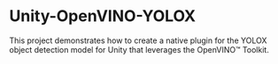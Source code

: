 # Unity-OpenVINO-YOLOX
 This project demonstrates how to create a native plugin for the YOLOX object detection model for Unity that leverages the OpenVINO™ Toolkit.
